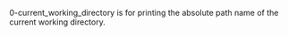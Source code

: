 0-current_working_directory is for printing the absolute path name of the current working directory.
